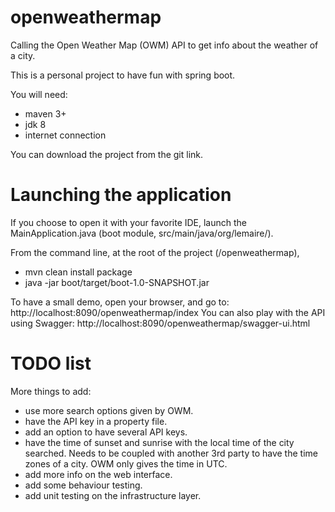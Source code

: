 # openweathermap
Calling the Open Weather Map (OWM) API to get info about the weather of a city.

This is a personal project to have fun with spring boot.

You will need:
  - maven 3+
  - jdk 8
  - internet connection

You can download the project from the git link.


# Launching the application
If you choose to open it with your favorite IDE, launch the MainApplication.java (boot module, src/main/java/org/lemaire/).

From the command line, at the root of the project (/openweathermap),
  - mvn clean install package
  - java -jar boot/target/boot-1.0-SNAPSHOT.jar

To have a small demo, open your browser, and go to: http://localhost:8090/openweathermap/index
You can also play with the API using Swagger: http://localhost:8090/openweathermap/swagger-ui.html

# TODO list
More things to add:
  - use more search options given by OWM.
  - have the API key in a property file.
  - add an option to have several API keys.
  - have the time of sunset and sunrise with the local time of the city searched. Needs to be coupled with another 3rd party to have the time zones of a city. OWM only gives the time in UTC.
  - add more info on the web interface.
  - add some behaviour testing.
  - add unit testing on the infrastructure layer.
